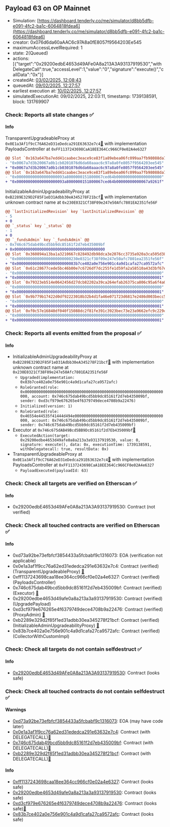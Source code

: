 ## Payload 63 on OP Mainnet

- Simulation: [https://dashboard.tenderly.co/me/simulator/d8bb5dfb-e091-4fc2-ba1c-6064818fdea6](https://dashboard.tenderly.co/me/simulator/d8bb5dfb-e091-4fc2-ba1c-6064818fdea6)
- creator: 0x076d6da60aAAC6c97A8a0fE8057f9564203Ee545
- maximumAccessLevelRequired: 1
- state: 2(Queued)
- actions: [{"target":"0x29200edbE4653d49AFe0A8a213A3A93137919530","withDelegateCall":true,"accessLevel":1,"value":"0","signature":"execute()","callData":"0x"}]
- createdAt: [03/02/2025, 12:08:43](https://optimistic.etherscan.io/tx/0x828eeaca47b8e148ac9a2f846957f5fc084af62dacb58a6411c1dc9d57d2cf95)
- queuedAt: [09/02/2025, 12:27:57](https://optimistic.etherscan.io/tx/0x414555089726b72e6459a8e5fd9a28227cc09d2f300e63e4d550ed13905792e2)
- earliest execution at: [10/02/2025, 12:27:57](https://www.epochconverter.com/countdown?q=1739190477)
- simulatedExecutionAt: 09/02/2025, 22:03:11, timestamp: 1739138591, block: 131769907
### Check: Reports all state changes :white_check_mark:

#### Info


TransparentUpgradeableProxy at `0x0E1a3Af1f9cC76A62eD31eDedca291E63632e7c4`[:ghost:](https://github.com/bgd-labs/aave-address-book "GovernanceV3Optimism.PAYLOADS_CONTROLLER") with implementation PayloadsController at `0xFF1137243698CaA18EE364Cc966CF0e02A4e6327`
```diff
@@ Slot `0x163a647ba7edd41caabec3eace9ce83f1a89ebea06fc099aa7fb98088da75131` @@
- "0x0067a7d3b20067a0b1cb0201076d6da60aaac6c97a8a0fe8057f9564203ee545"
+ "0x0067a7d3b20067a0b1cb0301076d6da60aaac6c97a8a0fe8057f9564203ee545"
@@ Slot `0x163a647ba7edd41caabec3eace9ce83f1a89ebea06fc099aa7fb98088da75132` @@
- "0x000000000000000000093a8000000151800067ced64b00000000000000000000"
+ "0x000000000000000000093a8000000151800067ced64b00000000000067a9261f"
```

InitializableAdminUpgradeabilityProxy at `0xB2289E329D2F85F1eD31Adbb30eA345278F21bcf`[:ghost:](https://github.com/bgd-labs/aave-address-book "AaveV3Optimism.COLLECTOR") with implementation unknown contract name at `0x230E0321Cf38F09e247e50Afc7801EA2351fe56F`
```diff
@@ `lastInitializedRevision` key `lastInitializedRevision` @@
- 5
+ 0
@@ `_status` key `_status` @@
- 1
+ 0
@@ `_fundsAdmin` key `_fundsAdmin` @@
- 0x746c675dab49bcd5bb9dc85161f2d7eb435009bf
+ 0x0000000000000000000000000000000000000000
@@ Slot `0x360894a13ba1a3210667c828492db98dca3e2076cc3735a920a3ca505d382bbc` @@
- "0x000000000000000000000000230e0321cf38f09e247e50afc7801ea2351fe56f"
+ "0x00000000000000000000000083b7ce402a0e756e901c4a9d1cafa27ca9572afc"
@@ Slot `0x61c28677cede5bc46b00e7c6726df7dc255fe1d59fa2a58510a43d3bf67ef9f4` @@
- "0x0000000000000000000000000000000000000000000000000000000000000000"
+ "0x0000000000000000000000000000000000000000000000000000000000000001"
@@ Slot `0x79323eb514e0642456d27dcb82202a39ca264efab26375ca806c95a6f4a083e8` @@
- "0x0000000000000000000000000000000000000000000000000000000000000000"
+ "0x0000000000000000000000000000000000000000000000000000000000000001"
@@ Slot `0x9b779b17422d0df92223018b32b4d1fa46e071723d6817e2486d003becc55f00` @@
- "0x0000000000000000000000000000000000000000000000000000000000000000"
+ "0x0000000000000000000000000000000000000000000000000000000000000001"
@@ Slot `0xf0c57e16840df040f15088dc2f81fe391c3923bec73e23a9662efc9c229c6a00` @@
- "0x0000000000000000000000000000000000000000000000000000000000000000"
+ "0x0000000000000000000000000000000000000000000000000000000000000001"
```


### Check: Reports all events emitted from the proposal :white_check_mark:

#### Info

- InitializableAdminUpgradeabilityProxy at `0xB2289E329D2F85F1eD31Adbb30eA345278F21bcf`[:ghost:](https://github.com/bgd-labs/aave-address-book "AaveV3Optimism.COLLECTOR") with implementation unknown contract name at `0x230E0321Cf38F09e247e50Afc7801EA2351fe56F`
  - `Upgraded(implementation: 0x83b7ce402a0e756e901c4a9d1cafa27ca9572afc)`
  - `RoleGranted(role: 0x0000000000000000000000000000000000000000000000000000000000000000, account: 0x746c675dab49bcd5bb9dc85161f2d7eb435009bf, sender: 0xd3cf979e676265e4f6379749dece4708b9a22476)`
  - `Initialized(version: 1)`
  - `RoleGranted(role: 0x46554e44535f41444d494e000000000000000000000000000000000000000000, account: 0x746c675dab49bcd5bb9dc85161f2d7eb435009bf, sender: 0x746c675dab49bcd5bb9dc85161f2d7eb435009bf)`
- Executor at `0x746c675dAB49Bcd5BB9Dc85161f2d7Eb435009bf`[:ghost:](https://github.com/bgd-labs/aave-address-book "AaveV3Optimism.ACL_ADMIN, GovernanceV3Optimism.EXECUTOR_LVL_1")
  - `ExecutedAction(target: 0x29200edbe4653d49afe0a8a213a3a93137919530, value: 0, signature: execute(), data: 0x, executionTime: 1739138591, withDelegatecall: true, resultData: 0x)`
- TransparentUpgradeableProxy at `0x0E1a3Af1f9cC76A62eD31eDedca291E63632e7c4`[:ghost:](https://github.com/bgd-labs/aave-address-book "GovernanceV3Optimism.PAYLOADS_CONTROLLER") with implementation PayloadsController at `0xFF1137243698CaA18EE364Cc966CF0e02A4e6327`
  - `PayloadExecuted(payloadId: 63)`

### Check: Check all targets are verified on Etherscan :white_check_mark:

#### Info

- 0x29200edbE4653d49AFe0A8a213A3A93137919530: Contract (not verified) 

### Check: Check all touched contracts are verified on Etherscan :white_check_mark:

#### Info

- 0xd73a92be73efbfcf3854433a5fcbabf9c1316073: EOA (verification not applicable)
- 0x0e1a3af1f9cc76a62ed31ededca291e63632e7c4: Contract (verified) (TransparentUpgradeableProxy) [:ghost:](https://github.com/bgd-labs/aave-address-book "GovernanceV3Optimism.PAYLOADS_CONTROLLER")
- 0xff1137243698caa18ee364cc966cf0e02a4e6327: Contract (verified) (PayloadsController) 
- 0x746c675dab49bcd5bb9dc85161f2d7eb435009bf: Contract (verified) (Executor) [:ghost:](https://github.com/bgd-labs/aave-address-book "AaveV3Optimism.ACL_ADMIN, GovernanceV3Optimism.EXECUTOR_LVL_1")
- 0x29200edbe4653d49afe0a8a213a3a93137919530: Contract (verified) (UpgradePayload) 
- 0xd3cf979e676265e4f6379749dece4708b9a22476: Contract (verified) (ProxyAdmin) [:ghost:](https://github.com/bgd-labs/aave-address-book "MiscOptimism.PROXY_ADMIN")
- 0xb2289e329d2f85f1ed31adbb30ea345278f21bcf: Contract (verified) (InitializableAdminUpgradeabilityProxy) [:ghost:](https://github.com/bgd-labs/aave-address-book "AaveV3Optimism.COLLECTOR")
- 0x83b7ce402a0e756e901c4a9d1cafa27ca9572afc: Contract (verified) (CollectorWithCustomImpl) 

### Check: Check all targets do not contain selfdestruct :white_check_mark:

#### Info

- [0x29200edbE4653d49AFe0A8a213A3A93137919530](https://optimistic.etherscan.io/address/0x29200edbE4653d49AFe0A8a213A3A93137919530): Contract (looks safe)

### Check: Check all touched contracts do not contain selfdestruct :white_check_mark:

#### Warnings

- [0xd73a92be73efbfcf3854433a5fcbabf9c1316073](https://optimistic.etherscan.io/address/0xd73a92be73efbfcf3854433a5fcbabf9c1316073): EOA (may have code later)
- [0x0e1a3af1f9cc76a62ed31ededca291e63632e7c4](https://optimistic.etherscan.io/address/0x0e1a3af1f9cc76a62ed31ededca291e63632e7c4): Contract (with DELEGATECALL)[:ghost:](https://github.com/bgd-labs/aave-address-book "GovernanceV3Optimism.PAYLOADS_CONTROLLER")
- [0x746c675dab49bcd5bb9dc85161f2d7eb435009bf](https://optimistic.etherscan.io/address/0x746c675dab49bcd5bb9dc85161f2d7eb435009bf): Contract (with DELEGATECALL)[:ghost:](https://github.com/bgd-labs/aave-address-book "AaveV3Optimism.ACL_ADMIN, GovernanceV3Optimism.EXECUTOR_LVL_1")
- [0xb2289e329d2f85f1ed31adbb30ea345278f21bcf](https://optimistic.etherscan.io/address/0xb2289e329d2f85f1ed31adbb30ea345278f21bcf): Contract (with DELEGATECALL)[:ghost:](https://github.com/bgd-labs/aave-address-book "AaveV3Optimism.COLLECTOR")

#### Info

- [0xff1137243698caa18ee364cc966cf0e02a4e6327](https://optimistic.etherscan.io/address/0xff1137243698caa18ee364cc966cf0e02a4e6327): Contract (looks safe)
- [0x29200edbe4653d49afe0a8a213a3a93137919530](https://optimistic.etherscan.io/address/0x29200edbe4653d49afe0a8a213a3a93137919530): Contract (looks safe)
- [0xd3cf979e676265e4f6379749dece4708b9a22476](https://optimistic.etherscan.io/address/0xd3cf979e676265e4f6379749dece4708b9a22476): Contract (looks safe)[:ghost:](https://github.com/bgd-labs/aave-address-book "MiscOptimism.PROXY_ADMIN")
- [0x83b7ce402a0e756e901c4a9d1cafa27ca9572afc](https://optimistic.etherscan.io/address/0x83b7ce402a0e756e901c4a9d1cafa27ca9572afc): Contract (looks safe)

